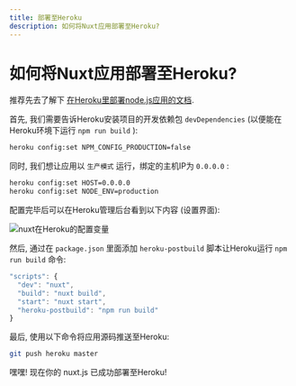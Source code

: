 ```yaml
---
title: 部署至Heroku
description: 如何将Nuxt应用部署至Heroku?
---
```


# 如何将Nuxt应用部署至Heroku?

推荐先去了解下 [在Heroku里部署node.js应用的文档](https://devcenter.heroku.com/articles/nodejs-support).

首先, 我们需要告诉Heroku安装项目的开发依赖包 `devDependencies` (以便能在Heroku环境下运行 `npm run build` ):
```bash
heroku config:set NPM_CONFIG_PRODUCTION=false
```

同时, 我们想让应用以 `生产模式` 运行，绑定的主机IP为 `0.0.0.0` :
```bash
heroku config:set HOST=0.0.0.0
heroku config:set NODE_ENV=production
```

配置完毕后可以在Heroku管理后台看到以下内容 (设置界面):

![nuxt在Heroku的配置变量](https://i.imgur.com/EEKl6aS.png)

然后, 通过在 `package.json` 里面添加 `heroku-postbuild` 脚本让Heroku运行 `npm run build` 命令:
```js
"scripts": {
  "dev": "nuxt",
  "build": "nuxt build",
  "start": "nuxt start",
  "heroku-postbuild": "npm run build"
}
```

最后, 使用以下命令将应用源码推送至Heroku:
```bash
git push heroku master
```

嘿嘿! 现在你的 nuxt.js 已成功部署至Heroku!

